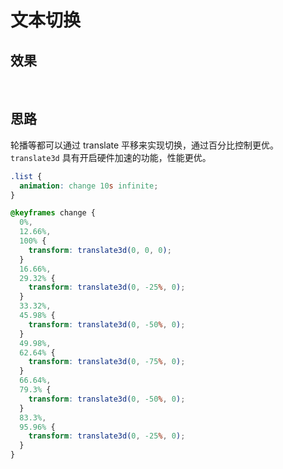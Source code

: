 # 文本切换

## 效果

<br>

<codepen-1></codepen-1>

## 思路

轮播等都可以通过 translate 平移来实现切换，通过百分比控制更优。`translate3d` 具有开启硬件加速的功能，性能更优。

```css
.list {
  animation: change 10s infinite;
}

@keyframes change {
  0%,
  12.66%,
  100% {
    transform: translate3d(0, 0, 0);
  }
  16.66%,
  29.32% {
    transform: translate3d(0, -25%, 0);
  }
  33.32%,
  45.98% {
    transform: translate3d(0, -50%, 0);
  }
  49.98%,
  62.64% {
    transform: translate3d(0, -75%, 0);
  }
  66.64%,
  79.3% {
    transform: translate3d(0, -50%, 0);
  }
  83.3%,
  95.96% {
    transform: translate3d(0, -25%, 0);
  }
}
```

